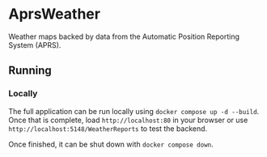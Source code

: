 # AprsWeather

Weather maps backed by data from the Automatic Position Reporting System (APRS).

## Running

### Locally

The full application can be run locally using `docker compose up -d --build`.
Once that is complete, load `http://localhost:80` in your browser or use `http://localhost:5148/WeatherReports` to test the backend.

Once finished, it can be shut down with `docker compose down`.
